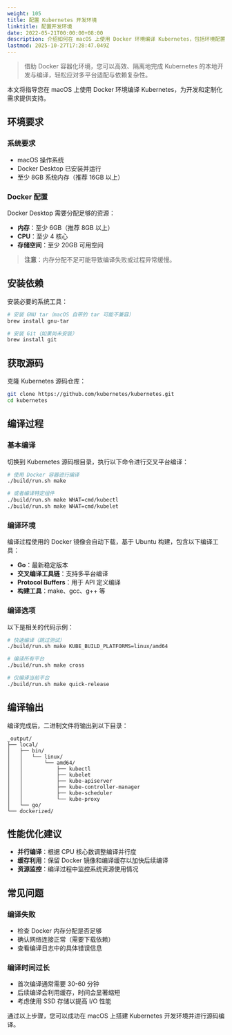 ```yaml
---
weight: 105
title: 配置 Kubernetes 开发环境
linktitle: 配置开发环境
date: 2022-05-21T00:00:00+08:00
description: 介绍如何在 macOS 上使用 Docker 环境编译 Kubernetes，包括环境配置、依赖安装和编译流程的详细说明。
lastmod: 2025-10-27T17:28:47.049Z
---
```


> 借助 Docker 容器化环境，您可以高效、隔离地完成 Kubernetes 的本地开发与编译，轻松应对多平台适配与依赖复杂性。

本文将指导您在 macOS 上使用 Docker 环境编译 Kubernetes，为开发和定制化需求提供支持。

## 环境要求

### 系统要求

- macOS 操作系统
- Docker Desktop 已安装并运行
- 至少 8GB 系统内存（推荐 16GB 以上）

### Docker 配置

Docker Desktop 需要分配足够的资源：

- **内存**：至少 6GB（推荐 8GB 以上）
- **CPU**：至少 4 核心
- **存储空间**：至少 20GB 可用空间

> **注意**：内存分配不足可能导致编译失败或过程异常缓慢。

## 安装依赖

安装必要的系统工具：

```bash
# 安装 GNU tar（macOS 自带的 tar 可能不兼容）
brew install gnu-tar

# 安装 Git（如果尚未安装）
brew install git
```

## 获取源码

克隆 Kubernetes 源码仓库：

```bash
git clone https://github.com/kubernetes/kubernetes.git
cd kubernetes
```

## 编译过程

### 基本编译

切换到 Kubernetes 源码根目录，执行以下命令进行交叉平台编译：

```bash
# 使用 Docker 容器进行编译
./build/run.sh make

# 或者编译特定组件
./build/run.sh make WHAT=cmd/kubectl
./build/run.sh make WHAT=cmd/kubelet
```

### 编译环境

编译过程使用的 Docker 镜像会自动下载，基于 Ubuntu 构建，包含以下编译工具：

- **Go**：最新稳定版本
- **交叉编译工具链**：支持多平台编译
- **Protocol Buffers**：用于 API 定义编译
- **构建工具**：make、gcc、g++ 等

### 编译选项

以下是相关的代码示例：

```bash
# 快速编译（跳过测试）
./build/run.sh make KUBE_BUILD_PLATFORMS=linux/amd64

# 编译所有平台
./build/run.sh make cross

# 仅编译当前平台
./build/run.sh make quick-release
```

## 编译输出

编译完成后，二进制文件将输出到以下目录：

```text
_output/
├── local/
│   ├── bin/
│   │   └── linux/
│   │       └── amd64/
│   │           ├── kubectl
│   │           ├── kubelet
│   │           ├── kube-apiserver
│   │           ├── kube-controller-manager
│   │           ├── kube-scheduler
│   │           └── kube-proxy
│   └── go/
└── dockerized/
```

## 性能优化建议

- **并行编译**：根据 CPU 核心数调整编译并行度
- **缓存利用**：保留 Docker 镜像和编译缓存以加快后续编译
- **资源监控**：编译过程中监控系统资源使用情况

## 常见问题

### 编译失败

- 检查 Docker 内存分配是否足够
- 确认网络连接正常（需要下载依赖）
- 查看编译日志中的具体错误信息

### 编译时间过长

- 首次编译通常需要 30-60 分钟
- 后续编译会利用缓存，时间会显著缩短
- 考虑使用 SSD 存储以提高 I/O 性能

通过以上步骤，您可以成功在 macOS 上搭建 Kubernetes 开发环境并进行源码编译。

